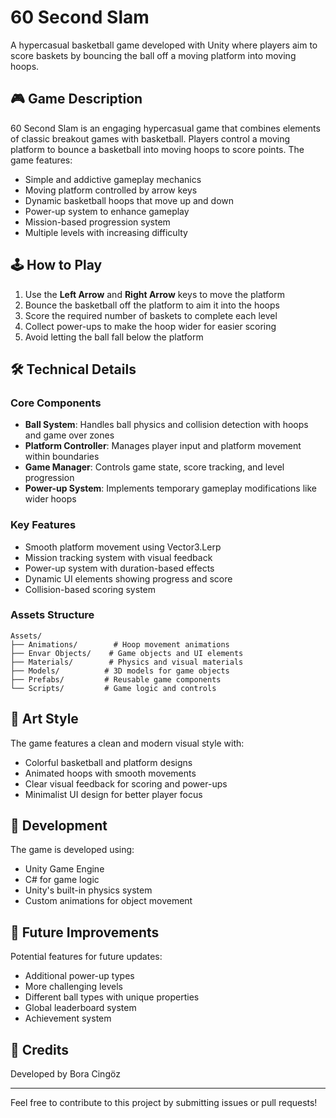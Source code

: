 # 60 Second Slam

A hypercasual basketball game developed with Unity where players aim to score baskets by bouncing the ball off a moving platform into moving hoops.

## 🎮 Game Description

60 Second Slam is an engaging hypercasual game that combines elements of classic breakout games with basketball. Players control a moving platform to bounce a basketball into moving hoops to score points. The game features:

- Simple and addictive gameplay mechanics
- Moving platform controlled by arrow keys
- Dynamic basketball hoops that move up and down
- Power-up system to enhance gameplay
- Mission-based progression system
- Multiple levels with increasing difficulty

## 🕹️ How to Play

1. Use the **Left Arrow** and **Right Arrow** keys to move the platform
2. Bounce the basketball off the platform to aim it into the hoops
3. Score the required number of baskets to complete each level
4. Collect power-ups to make the hoop wider for easier scoring
5. Avoid letting the ball fall below the platform

## 🛠️ Technical Details

### Core Components

- **Ball System**: Handles ball physics and collision detection with hoops and game over zones
- **Platform Controller**: Manages player input and platform movement within boundaries
- **Game Manager**: Controls game state, score tracking, and level progression
- **Power-up System**: Implements temporary gameplay modifications like wider hoops

### Key Features

- Smooth platform movement using Vector3.Lerp
- Mission tracking system with visual feedback
- Power-up system with duration-based effects
- Dynamic UI elements showing progress and score
- Collision-based scoring system

### Assets Structure

```
Assets/
├── Animations/        # Hoop movement animations
├── Envar Objects/    # Game objects and UI elements
├── Materials/        # Physics and visual materials
├── Models/          # 3D models for game objects
├── Prefabs/         # Reusable game components
└── Scripts/         # Game logic and controls
```

## 🎨 Art Style

The game features a clean and modern visual style with:
- Colorful basketball and platform designs
- Animated hoops with smooth movements
- Clear visual feedback for scoring and power-ups
- Minimalist UI design for better player focus

## 🔧 Development

The game is developed using:
- Unity Game Engine
- C# for game logic
- Unity's built-in physics system
- Custom animations for object movement

## 🎯 Future Improvements

Potential features for future updates:
- Additional power-up types
- More challenging levels
- Different ball types with unique properties
- Global leaderboard system
- Achievement system

## 📝 Credits

Developed by Bora Cingöz

---

Feel free to contribute to this project by submitting issues or pull requests!
